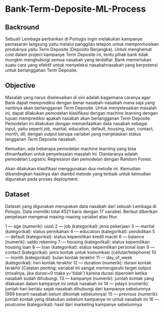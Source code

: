 # Bank-Term-Deposite-ML-Process

## Backround
Sebuah Lembaga perbankan di Portugis ingin melakukan kampanye pemasaran langsung yaitu melalui panggilan telepon untuk mempromosikan produknya yaitu Term Deposite (Deposito Berjangka). Untuk menghemat cost dalam project kampanye Term Deposite ini, tentu pihak bank tidak mungkin menghubingi semua nasabah yang terdaftar. Bank memerlukan suatu cara yang efektif untuk menyeleksi nasabahnasabah yang berpotensi untuk berlangganan Term Deposite.

## Objective
Masalah yang harus diselesaikan di sini adalah bagaimana caranya agar Bank dapat memprediksi dengan benar nasabah-nasabah mana saja yang nantinya akan berlangganan Term Deposite. Untuk menyelesaikan masalah ini, dapat dilakukan pemodelan klasifikasi dengan machine learning dengan tujuan memprediksi apakah nasabah akan berlangganan Term Deposite. Pemodelan ini dilakukan dengan memanfaatkan data nasabah sebagai input, yaitu seperti job, marital, education, default, housing, loan, contact, month, dll, dengan output berupa variabel yang menjelaskan status langganan Term Deposite nasabah.

Kemudian, ada beberapa pemodelan machine learning yang bisa dimanfaatkan untuk penyelesaian masalah ini. Diantaranya adalah pemodelan Logistric Regression dan pemodelan dengan Random Forest.

Akan dilakukan klasifikasi menggunakan dua metode ini. Kemudian dibandingkan hasilnya dan diambil metode yang terbaik untuk kemudian digunakan pada proses deployment.

## Dataset
Dataset yang digunakan merupakan data nasabah dari sebuah Lembaga di Potugis. Data memiliki total 4521 baris dengan 17 variabel. Berikut diberikan penjelasan mengenai masing-masing variabel atau fitur.

1 — age (numerik): usia\\
2 — job (kategorikal): jenis pekerjaan
3 — marital (kategorikal): status pernikahan
4 — education (kategorikal): pendidikan
5 — default (kategorikal): status kepemilikan kredit macet
6 — balance (numerik): saldo rekening
7 — housing (kategorikal): status kepemilikan housing loan
8 — loan (kategorikal): status kepemilikan personal loan
9 — contact (kategorikal): jenis kontak untuk komunikasi (cellular/telephone)
10 — month (kategorikal): bulan kontak terakhir
11 — day_of_week (kategorikal): hari kontak terakhir
12 — duration (numerik): durasi kontak terakhir [Catatan penting: variabel ini sangat memengaruhi target output (misalnya, jika durasi=0 maka y=’tidak’) karena durasi diperoleh ketika nasabah sudah dihubungi.
13 — kampanye (numerik): jumlah kontak yang dilakukan dalam kampanye ini untuk nasabah ini
14 — pdays (numerik): jumlah hari berlalu sejak nasabah dihubungi dari kampanye sebelumnya (999 berarti nasabah belum dikontak sebelumnya)
15 — previous (numerik): jumlah kontak yang dilakukan sebelum kampanye ini untuk nasabah ini
16 — poutcome (kategorikal): hasil dari marketing kampanye sebelumnya
